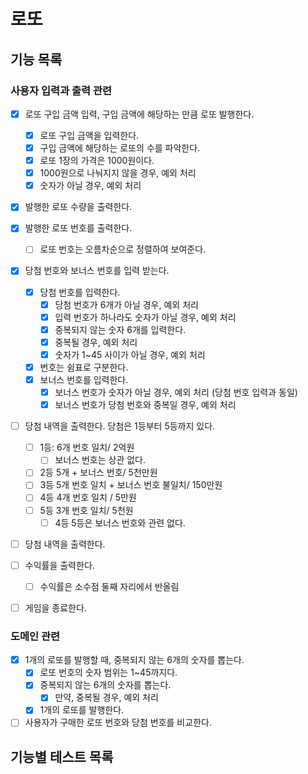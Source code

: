 # 로또

## 기능 목록
### 사용자 입력과 출력 관련
- [x] 로또 구입 금액 입력, 구입 금액에 해당하는 만큼 로또 발행한다.
  - [x] 로또 구입 금액을 입력한다.
  - [x] 구입 금액에 해당하는 로또의 수를 파악한다.
  - [x] 로또 1장의 가격은 1000원이다.
  - [x] 1000원으로 나눠지지 않을 경우, 예외 처리
  - [x] 숫자가 아닐 경우, 예외 처리

- [x] 발행한 로또 수량을 출력한다.
- [x] 발행한 로또 번호를 출력한다.
  - [ ] 로또 번호는 오름차순으로 정렬하여 보여준다.

- [x] 당첨 번호와 보너스 번호를 입력 받는다.
  - [x] 당첨 번호를 입력한다.
    - [x] 당첨 번호가 6개가 아닐 경우, 예외 처리
    - [x] 입력 번호가 하나라도 숫자가 아닐 경우, 예외 처리
    - [x] 중복되지 않는 숫자 6개를 입력한다.
    - [x] 중복될 경우, 예외 처리
    - [x] 숫자가 1~45 사이가 아닐 경우, 예외 처리
  - [x] 번호는 쉼표로 구분한다.
  - [x] 보너스 번호를 입력한다.
    - [x] 보너스 번호가 숫자가 아닐 경우, 예외 처리 (당첨 번호 입력과 동일)
    - [x] 보너스 번호가 당첨 번호와 중복일 경우, 예외 처리

- [ ] 당첨 내역을 출력한다. 당첨은 1등부터 5등까지 있다.
  - [ ] 1등: 6개 번호 일치/ 2억원
    - [ ] 보너스 번호는 상관 없다.
  - [ ] 2등 5개 + 보너스 번호/ 5천만원
  - [ ] 3등 5개 번호 일치 + 보너스 번호 불일치/ 150만원
  - [ ] 4등 4개 번호 일치 / 5만원
  - [ ] 5등 3개 번호 일치/ 5천원
    - [ ] 4등 5등은 보너스 번호와 관련 없다.

- [ ] 당첨 내역을 출력한다.

- [ ] 수익률을 출력한다.
  - [ ] 수익률은 소수점 둘째 자리에서 반올림

- [ ] 게임을 종료한다.

### 도메인 관련
- [x] 1개의 로또를 발행할 때, 중복되지 않는 6개의 숫자를 뽑는다.
  - [x] 로또 번호의 숫자 범위는 1~45까지다.
  - [x] 중복되지 않는 6개의 숫자를 뽑는다.
    - [x] 만약, 중복될 경우, 예외 처리
  - [x] 1개의 로또를 발행한다.

- [ ] 사용자가 구매한 로또 번호와 당첨 번호를 비교한다.

## 기능별 테스트 목록